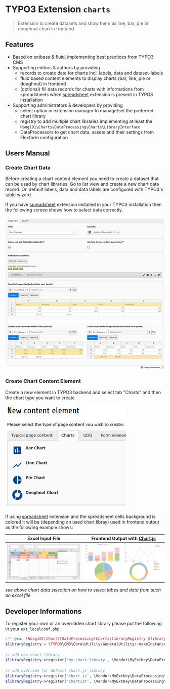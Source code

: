 # TYPO3 Extension ``charts``

> Extension to create datasets and show them as line, bar, pie or doughnut chart in frontend

## Features
- Based on extbase & fluid, implementing best practices from TYPO3 CMS
- Supporting editors & authors by providing
	- records to create data for charts incl. labels, data and dataset-labels
	- fluid based content elements to display charts (bar, line, pie or doughnut) in frontend
	- (optional) fill data records for charts with informations from spreadsheets when [spreadsheet](https://extensions.typo3.org/extension/spreadsheets/) extension is present in TYPO3 installation 
- Supporting administrators & developers by providing
	- select option in extension manager to manage/set the preferred chart library
	- registry to add multiple chart libraries implementing at least the `Hoogi91\Charts\DataProcessing\Charts\LibraryInterface`
	- DataProcessors to get chart data, assets and their settings from Flexform configuration

## Users Manual
### Create Chart Data
Before creating a chart content element you need to create a dataset that can be used by chart libraries.
Go to list view and create a new chart data record. On default labels, data and data labels are configured with TYPO3's table wizard.

If you have [spreadsheet](https://extensions.typo3.org/extension/spreadsheets/) extension installed in your TYPO3 installation then the following screen shows how to select data correctly.
 
![Spreadsheet-based Dataset Content-Management](Documentation/Images/dataset_spreadsheet.png)

### Create Chart Content Element
Create a new element in TYPO3 backend and select tab "Charts" and then the chart type you want to create

![Chart Elements Overview](Documentation/Images/chart-element-overview.png "Table (Excel Spreadsheets)")

If using [spreadsheet](https://extensions.typo3.org/extension/spreadsheets/) extension and the spreadsheet cells background is colored it will be (depending on used chart libray) used in frontend output as the following example shows:

| Excel Input File | Frontend Output with [Chart.js](https://www.chartjs.org/) |
| -------------- | --------------- |
| ![Spreadsheet Example with Colors](Documentation/Images/dataset_excel_file.png) | ![Spreadsheet Frontend Output with Colors](Documentation/Images/dataset_result.png) |
_see above chart data selection on how to select labes and data from such an excel file_

## Developer Informations
To register your own or an overridden chart library please put the following in your `ext_localconf.php`:

```php
/** @var \Hoogi91\Charts\DataProcessing\Charts\LibraryRegistry $libraryRegistry */
$libraryRegistry = \TYPO3\CMS\Core\Utility\GeneralUtility::makeInstance(\Hoogi91\Charts\DataProcessing\Charts\LibraryRegistry::class);

// add new chart library
$libraryRegistry->register('my-chart-library', \Vendor\MyExtKey\DataProcessing\Charts\Library\MyChartLibrary::class);

// add override for default chart.js library
$libraryRegistry->register('chart.js', \Vendor\MyExtKey\DataProcessing\Charts\Library\ChartJs::class, true);
$libraryRegistry->register('chartist', \Vendor\MyExtKey\DataProcessing\Charts\Library\Chartist::class, true);
```